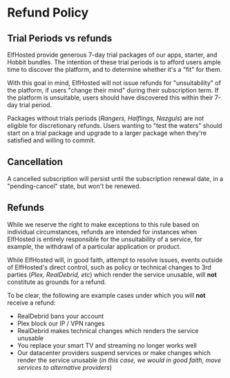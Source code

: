 # Refund Policy

## Trial Periods vs refunds

ElfHosted provide generous 7-day trial packages of our apps, starter, and Hobbit bundles. The intention of these trial periods is to afford users ample time to discover the platform, and to determine whether it's a "fit" for them.

With this goal in mind, ElfHosted will not issue refunds for "unsuitability" of the platform, if users "change their mind" during their subscription term. If the platform is unsuitable, users should have discovered this within their 7-day trial period.

Packages without trials periods (*Rangers, Halflings, Nazguls*) are not eligible for discretionary refunds. Users wanting to "test the waters" should start on a trial package and upgrade to a larger package when they're satisfied and willing to commit.

## Cancellation

A cancelled subscription will persist until the subscription renewal date, in a "pending-cancel" state, but won't be renewed.

## Refunds

While we reserve the right to make exceptions to this rule based on individual circumstances, refunds are intended for instances when ElfHosted is entirely responsible for the unsuitability of a service, for example, the withdrawl of a particular application or product.

While ElfHosted will, in good faith, attempt to resolve issues, events outside of ElfHosted's direct control, such as policy or technical changes to 3rd parties (*Plex, RealDebrid, etc*) which render the service unusable, will **not** constitute as grounds for a refund.

To be clear, the following are example cases under which you will **not** receive a refund:

* RealDebrid bans your account
* Plex block our IP / VPN ranges
* RealDebrid makes technical changes which renders the service unusable
* You replace your smart TV and streaming no longer works well
* Our datacenter providers suspend services or make changes which render the service unusable (*in this case, we would in good faith, move services to alternative providers*)